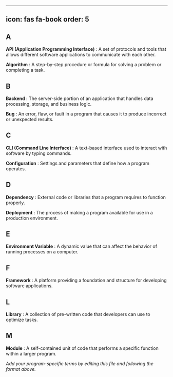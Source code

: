 -----
icon: fas fa-book
order: 5
-----

## A

**API (Application Programming Interface)**
: A set of protocols and tools that allows different software applications to communicate with each other.

**Algorithm**
: A step-by-step procedure or formula for solving a problem or completing a task.

## B

**Backend**
: The server-side portion of an application that handles data processing, storage, and business logic.

**Bug**
: An error, flaw, or fault in a program that causes it to produce incorrect or unexpected results.

## C

**CLI (Command Line Interface)**
: A text-based interface used to interact with software by typing commands.

**Configuration**
: Settings and parameters that define how a program operates.

## D

**Dependency**
: External code or libraries that a program requires to function properly.

**Deployment**
: The process of making a program available for use in a production environment.

## E

**Environment Variable**
: A dynamic value that can affect the behavior of running processes on a computer.

## F

**Framework**
: A platform providing a foundation and structure for developing software applications.

## L

**Library**
: A collection of pre-written code that developers can use to optimize tasks.

## M

**Module**
: A self-contained unit of code that performs a specific function within a larger program.

*Add your program-specific terms by editing this file and following the format above.*